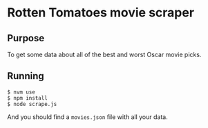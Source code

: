 # Rotten Tomatoes movie scraper

## Purpose

To get some data about all of the best and worst Oscar movie picks.

## Running

```
$ nvm use
$ npm install
$ node scrape.js
```

And you should find a `movies.json` file with all your data.